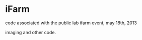 iFarm
=====

code associated with the public lab ifarm event, may 18th, 2013

imaging and other code.
